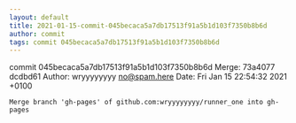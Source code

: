 ```yaml
---
layout: default
title: 2021-01-15-commit-045becaca5a7db17513f91a5b1d103f7350b8b6d
author: commit
tags: commit 045becaca5a7db17513f91a5b1d103f7350b8b6d
---
```


commit 045becaca5a7db17513f91a5b1d103f7350b8b6d
Merge: 73a4077 dcdbd61
Author: wryyyyyyyy <no@spam.here>
Date:   Fri Jan 15 22:54:32 2021 +0100

    Merge branch 'gh-pages' of github.com:wryyyyyyyy/runner_one into gh-pages
